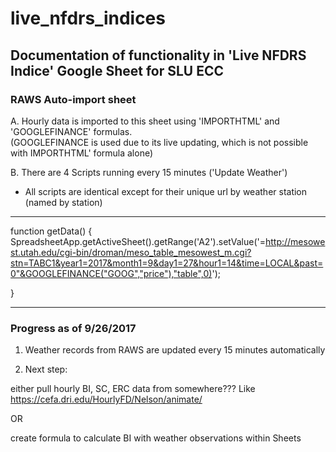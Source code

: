 # live_nfdrs_indices

## Documentation of functionality in 'Live NFDRS Indice' Google Sheet for SLU ECC

### RAWS Auto-import sheet

A. Hourly data is imported to this sheet using 'IMPORTHTML' and 'GOOGLEFINANCE' formulas.  
(GOOGLEFINANCE is used due to its live updating, which is not possible with IMPORTHTML' formula alone)


B. There are 4 Scripts running every 15 minutes ('Update Weather') 
- All scripts are identical except for their unique url by weather station (named by station)

---

function getData() {
  SpreadsheetApp.getActiveSheet().getRange('A2').setValue('=http://mesowest.utah.edu/cgi-bin/droman/meso_table_mesowest_m.cgi?stn=TABC1&year1=2017&month1=9&day1=27&hour1=14&time=LOCAL&past=0"&GOOGLEFINANCE("GOOG","price"),"table",0)');

}

---

### Progress as of 9/26/2017

1. Weather records from RAWS are updated every 15 minutes automatically

2. Next step: 

  either pull hourly BI, SC, ERC data from somewhere??? Like https://cefa.dri.edu/HourlyFD/Nelson/animate/

  OR

  create formula to calculate BI with weather observations within Sheets

